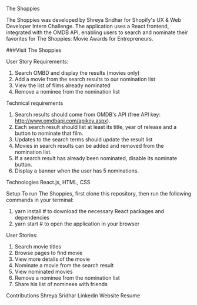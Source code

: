 The Shoppies

The Shoppies was developed by Shreya Sridhar for Shopify's UX & Web Developer Intern Challenge. The application uses a React frontend, integrated with the OMDB API, enabling users to search and nominate their favorites for The Shoppies: Movie Awards for Entrepreneurs.

###Visit The Shoppies

User Story Requirements:

1. Search OMBD and display the results (movies only)
2. Add a movie from the search results to our nomination list
3. View the list of films already nominated
4. Remove a nominee from the nomination list

Technical requirements

1. Search results should come from OMDB's API (free API key: http://www.omdbapi.com/apikey.aspx).
2. Each search result should list at least its title, year of release and a button to nominate that film.
3. Updates to the search terms should update the result list
4. Movies in search results can be added and removed from the nomination list.
5. If a search result has already been nominated, disable its nominate button.
5. Display a banner when the user has 5 nominations.

Technologies
React.js, HTML, CSS

Setup
To run The Shoppies, first clone this repository, then run the following commands in your terminal:

1. yarn install        # to download the necessary React packages and dependencies
2. yarn start          # to open the application in your browser

User Stories:

1. Search movie titles
2. Browse pages to find movie
3. View more details of the movie
4. Nominate a movie from the search result
5. View nominated movies
6. Remove a nominee from the nomination list
7. Share his list of nominees with friends

Contributions
Shreya Sridhar
Linkedin
Website
Resume
